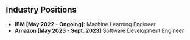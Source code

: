 ## Industry Positions
- **IBM [May 2022 - Ongoing]:** Machine Learning Engineer
- **Amazon [May 2023 - Sept. 2023]** Software Development Engineer
